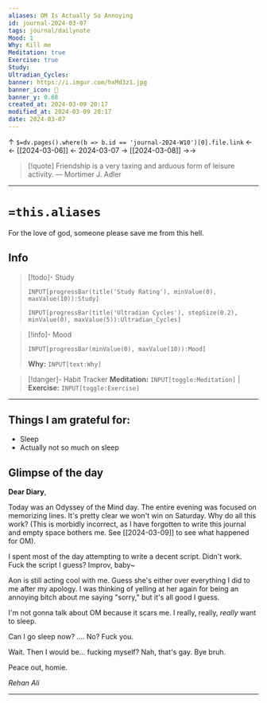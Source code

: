 ```yaml
---
aliases: OM Is Actually So Annoying
id: journal-2024-03-07
tags: journal/dailynote
Mood: 1
Why: Kill me
Meditation: true
Exercise: true
Study: 
Ultradian_Cycles: 
banner: https://i.imgur.com/hxMd3z1.jpg
banner_icon: 📅
banner_y: 0.68
created_at: 2024-03-09 20:17
modified_at: 2024-03-09 20:17
date: 2024-03-07
---
```


↑ `$=dv.pages().where(b => b.id == 'journal-2024-W10')[0].file.link`
<-<-  [[2024-03-06]]  <-  2024-03-07  ->  [[2024-03-08]]   ->->

> [!quote] Friendship is a very taxing and arduous form of leisure activity.
> — Mortimer J. Adler

---
# `=this.aliases`
For the love of god, someone please save me from this hell.
## Info

> [!todo]- Study
> ```meta-bind
>INPUT[progressBar(title('Study Rating'), minValue(0), maxValue(10)):Study]
>```
> ```meta-bind
>INPUT[progressBar(title('Ultradian Cycles'), stepSize(0.2), minValue(0), maxValue(5)):Ultradian_Cycles]
>```

> [!info]- Mood
> ```meta-bind
> INPUT[progressBar(minValue(0), maxValue(10)):Mood]
> ```
> **Why:** `INPUT[text:Why]`

> [!danger]- Habit Tracker
> **Meditation:** `INPUT[toggle:Meditation]` | **Exercise:** `INPUT[toggle:Exercise]` 

---
## Things I am grateful for:
- Sleep
- Actually not so much on sleep


## Glimpse of the day

**Dear Diary**,

Today was an Odyssey of the Mind day. The entire evening was focused on memorizing lines. It's pretty clear we won't win on Saturday. Why do all this work? (This is morbidly incorrect, as I have forgotten to write this journal and empty space bothers me. See [[2024-03-09]] to see what happened for OM).

I spent most of the day attempting to write a decent script. Didn't work. Fuck the script I guess? Improv, baby~

Aon is still acting cool with me. Guess she's either over everything I did to me after my apology. I was thinking of yelling at her again for being an annoying bitch about me saying "sorry," but it's all good I guess.

I'm not gonna talk about OM because it scars me. I really, really, *really* want to sleep. 

Can I go sleep now? ....
No? Fuck you.

Wait. Then I would be... fucking myself? Nah, that's gay. Bye bruh.

Peace out, homie.

*Rehan Ali*

---

